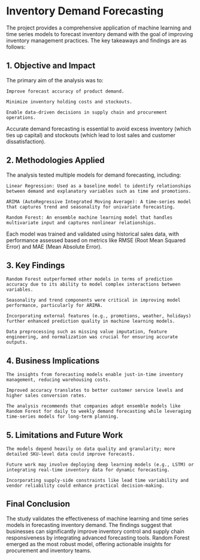 # Inventory Demand Forecasting

The project provides a comprehensive application of machine learning and time series models to forecast inventory demand with the goal of improving inventory management practices. The key takeaways and findings are as follows:

## 1. Objective and Impact

The primary aim of the analysis was to:

    Improve forecast accuracy of product demand.

    Minimize inventory holding costs and stockouts.

    Enable data-driven decisions in supply chain and procurement operations.

Accurate demand forecasting is essential to avoid excess inventory (which ties up capital) and stockouts (which lead to lost sales and customer dissatisfaction).

## 2. Methodologies Applied

The analysis tested multiple models for demand forecasting, including:

    Linear Regression: Used as a baseline model to identify relationships between demand and explanatory variables such as time and promotions.

    ARIMA (AutoRegressive Integrated Moving Average): A time-series model that captures trend and seasonality for univariate forecasting.

    Random Forest: An ensemble machine learning model that handles multivariate input and captures nonlinear relationships.

Each model was trained and validated using historical sales data, with performance assessed based on metrics like RMSE (Root Mean Squared Error) and MAE (Mean Absolute Error).

## 3. Key Findings

    Random Forest outperformed other models in terms of prediction accuracy due to its ability to model complex interactions between variables.

    Seasonality and trend components were critical in improving model performance, particularly for ARIMA.

    Incorporating external features (e.g., promotions, weather, holidays) further enhanced prediction quality in machine learning models.

    Data preprocessing such as missing value imputation, feature engineering, and normalization was crucial for ensuring accurate outputs.

## 4. Business Implications

    The insights from forecasting models enable just-in-time inventory management, reducing warehousing costs.

    Improved accuracy translates to better customer service levels and higher sales conversion rates.

    The analysis recommends that companies adopt ensemble models like Random Forest for daily to weekly demand forecasting while leveraging time-series models for long-term planning.

## 5. Limitations and Future Work

    The models depend heavily on data quality and granularity; more detailed SKU-level data could improve forecasts.

    Future work may involve deploying deep learning models (e.g., LSTM) or integrating real-time inventory data for dynamic forecasting.

    Incorporating supply-side constraints like lead time variability and vendor reliability could enhance practical decision-making.

## Final Conclusion

The study validates the effectiveness of machine learning and time series models in forecasting inventory demand. The findings suggest that businesses can significantly improve inventory control and supply chain responsiveness by integrating advanced forecasting tools. Random Forest emerged as the most robust model, offering actionable insights for procurement and inventory teams.
